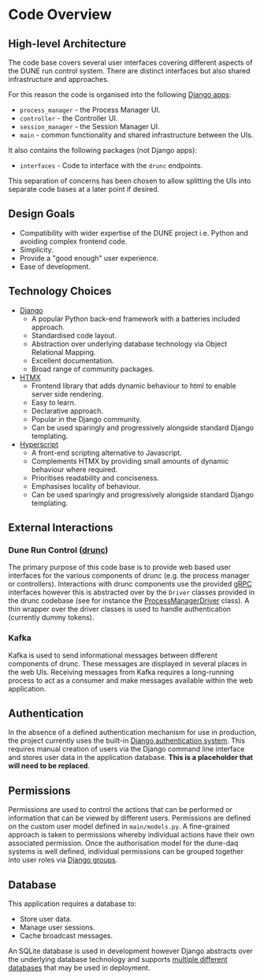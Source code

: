 # Code Overview

## High-level Architecture

The code base covers several user interfaces covering different aspects of the DUNE run
control system. There are distinct interfaces but also shared infrastructure and
approaches.

For this reason the code is organised into the following [Django apps]:

- `process_manager` - the Process Manager UI.
- `controller` - the Controller UI.
- `session_manager` - the Session Manager UI.
- `main` - common functionality and shared infrastructure between the UIs.

It also contains the following packages (not Django apps):

- `interfaces` - Code to interface with the `drunc` endpoints.

This separation of concerns has been chosen to allow splitting the UIs into separate
code bases at a later point if desired.

## Design Goals

- Compatibility with wider expertise of the DUNE project i.e. Python and avoiding
  complex frontend code.
- Simplicity.
- Provide a "good enough" user experience.
- Ease of development.

## Technology Choices

- [Django]
    - A popular Python back-end framework with a batteries included approach.
    - Standardised code layout.
    - Abstraction over underlying database technology via Object Relational Mapping.
    - Excellent documentation.
    - Broad range of community packages.
- [HTMX]
    - Frontend library that adds dynamic behaviour to html to enable server side
    rendering.
    - Easy to learn.
    - Declarative approach.
    - Popular in the Django community.
    - Can be used sparingly and progressively alongside standard Django templating.
- [Hyperscript]
    - A front-end scripting alternative to Javascript.
    - Complements HTMX by providing small amounts of dynamic behaviour where required.
    - Prioritises readability and conciseness.
    - Emphasises locality of behaviour.
    - Can be used sparingly and progressively alongside standard Django templating.

## External Interactions

### Dune Run Control ([drunc])

The primary purpose of this code base is to provide web based user interfaces for the
various components of drunc (e.g. the process manager or controllers). Interactions with
drunc components use the provided [gRPC] interfaces however this is abstracted over by
the `Driver` classes provided in the drunc codebase (see for instance the
[ProcessManagerDriver] class). A thin wrapper over the driver classes is used to handle
authentication (currently dummy tokens).

### Kafka

Kafka is used to send informational messages between different components of drunc.
These messages are displayed in several places in the web UIs. Receiving messages from
Kafka requires a long-running process to act as a consumer and make messages available
within the web application.

## Authentication

In the absence of a defined authentication mechanism for use in production, the project
currently uses the built-in [Django authentication system]. This requires manual
creation of users via the Django command line interface and stores user data in the
application database. **This is a placeholder that will need to be replaced**.

## Permissions

Permissions are used to control the actions that can be performed or information that
can be viewed by different users. Permissions are defined on the custom user model
defined in `main/models.py`. A fine-grained approach is taken to permissions whereby
individual actions have their own associated permission. Once the authorisation
model for the dune-daq systems is well defined, individual permissions can be grouped
together into user roles via [Django groups].

## Database

This application requires a database to:

- Store user data.
- Manage user sessions.
- Cache broadcast messages.

An SQLite database is used in development however Django abstracts over the underlying
database technology and supports [multiple different databases] that may be used in
deployment.

[django]: https://www.djangoproject.com/
[django apps]: https://docs.djangoproject.com/en/5.1/ref/applications/
[django authentication system]: https://docs.djangoproject.com/en/5.1/topics/auth/default/
[django groups]: https://docs.djangoproject.com/en/5.1/topics/auth/default/#groups
[drunc]: https://github.com/DUNE-DAQ/drunc
[grpc]: https://grpc.io/
[htmx]: https://htmx.org/
[hyperscript]: https://hyperscript.org/
[multiple different databases]: https://docs.djangoproject.com/en/5.1/ref/databases/
[processmanagerdriver]: https://github.com/DUNE-DAQ/drunc/blob/01ffbdfe57c3373354c2ff2d340714e3c0d90732/src/drunc/process_manager/process_manager_driver.py#L16
